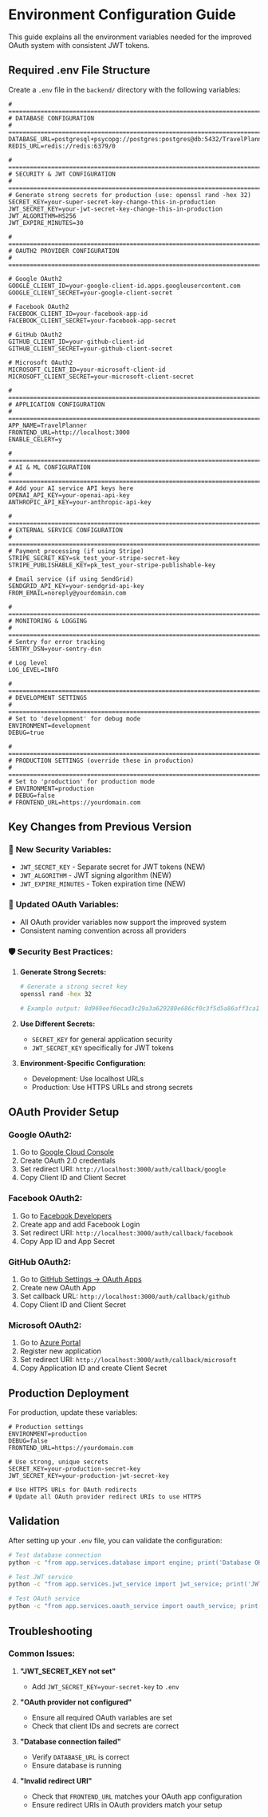 # Environment Configuration Guide

This guide explains all the environment variables needed for the improved OAuth system with consistent JWT tokens.

## Required .env File Structure

Create a `.env` file in the `backend/` directory with the following variables:

```env
# =============================================================================
# DATABASE CONFIGURATION
# =============================================================================
DATABASE_URL=postgresql+psycopg://postgres:postgres@db:5432/TravelPlanner
REDIS_URL=redis://redis:6379/0

# =============================================================================
# SECURITY & JWT CONFIGURATION
# =============================================================================
# Generate strong secrets for production (use: openssl rand -hex 32)
SECRET_KEY=your-super-secret-key-change-this-in-production
JWT_SECRET_KEY=your-jwt-secret-key-change-this-in-production
JWT_ALGORITHM=HS256
JWT_EXPIRE_MINUTES=30

# =============================================================================
# OAUTH2 PROVIDER CONFIGURATION
# =============================================================================

# Google OAuth2
GOOGLE_CLIENT_ID=your-google-client-id.apps.googleusercontent.com
GOOGLE_CLIENT_SECRET=your-google-client-secret

# Facebook OAuth2
FACEBOOK_CLIENT_ID=your-facebook-app-id
FACEBOOK_CLIENT_SECRET=your-facebook-app-secret

# GitHub OAuth2
GITHUB_CLIENT_ID=your-github-client-id
GITHUB_CLIENT_SECRET=your-github-client-secret

# Microsoft OAuth2
MICROSOFT_CLIENT_ID=your-microsoft-client-id
MICROSOFT_CLIENT_SECRET=your-microsoft-client-secret

# =============================================================================
# APPLICATION CONFIGURATION
# =============================================================================
APP_NAME=TravelPlanner
FRONTEND_URL=http://localhost:3000
ENABLE_CELERY=y

# =============================================================================
# AI & ML CONFIGURATION
# =============================================================================
# Add your AI service API keys here
OPENAI_API_KEY=your-openai-api-key
ANTHROPIC_API_KEY=your-anthropic-api-key

# =============================================================================
# EXTERNAL SERVICE CONFIGURATION
# =============================================================================
# Payment processing (if using Stripe)
STRIPE_SECRET_KEY=sk_test_your-stripe-secret-key
STRIPE_PUBLISHABLE_KEY=pk_test_your-stripe-publishable-key

# Email service (if using SendGrid)
SENDGRID_API_KEY=your-sendgrid-api-key
FROM_EMAIL=noreply@yourdomain.com

# =============================================================================
# MONITORING & LOGGING
# =============================================================================
# Sentry for error tracking
SENTRY_DSN=your-sentry-dsn

# Log level
LOG_LEVEL=INFO

# =============================================================================
# DEVELOPMENT SETTINGS
# =============================================================================
# Set to 'development' for debug mode
ENVIRONMENT=development
DEBUG=true

# =============================================================================
# PRODUCTION SETTINGS (override these in production)
# =============================================================================
# Set to 'production' for production mode
# ENVIRONMENT=production
# DEBUG=false
# FRONTEND_URL=https://yourdomain.com
```

## Key Changes from Previous Version

### 🔐 **New Security Variables:**
- `JWT_SECRET_KEY` - Separate secret for JWT tokens (NEW)
- `JWT_ALGORITHM` - JWT signing algorithm (NEW)
- `JWT_EXPIRE_MINUTES` - Token expiration time (NEW)

### 🔄 **Updated OAuth Variables:**
- All OAuth provider variables now support the improved system
- Consistent naming convention across all providers

### 🛡️ **Security Best Practices:**

1. **Generate Strong Secrets:**
   ```bash
   # Generate a strong secret key
   openssl rand -hex 32
   
   # Example output: 8d969eef6ecad3c29a3a629280e686cf0c3f5d5a86aff3ca12020c923adc6c92
   ```

2. **Use Different Secrets:**
   - `SECRET_KEY` for general application security
   - `JWT_SECRET_KEY` specifically for JWT tokens

3. **Environment-Specific Configuration:**
   - Development: Use localhost URLs
   - Production: Use HTTPS URLs and strong secrets

## OAuth Provider Setup

### Google OAuth2:
1. Go to [Google Cloud Console](https://console.cloud.google.com/)
2. Create OAuth 2.0 credentials
3. Set redirect URI: `http://localhost:3000/auth/callback/google`
4. Copy Client ID and Client Secret

### Facebook OAuth2:
1. Go to [Facebook Developers](https://developers.facebook.com/)
2. Create app and add Facebook Login
3. Set redirect URI: `http://localhost:3000/auth/callback/facebook`
4. Copy App ID and App Secret

### GitHub OAuth2:
1. Go to [GitHub Settings → OAuth Apps](https://github.com/settings/developers)
2. Create new OAuth App
3. Set callback URL: `http://localhost:3000/auth/callback/github`
4. Copy Client ID and Client Secret

### Microsoft OAuth2:
1. Go to [Azure Portal](https://portal.azure.com/)
2. Register new application
3. Set redirect URI: `http://localhost:3000/auth/callback/microsoft`
4. Copy Application ID and create Client Secret

## Production Deployment

For production, update these variables:

```env
# Production settings
ENVIRONMENT=production
DEBUG=false
FRONTEND_URL=https://yourdomain.com

# Use strong, unique secrets
SECRET_KEY=your-production-secret-key
JWT_SECRET_KEY=your-production-jwt-secret-key

# Use HTTPS URLs for OAuth redirects
# Update all OAuth provider redirect URIs to use HTTPS
```

## Validation

After setting up your `.env` file, you can validate the configuration:

```bash
# Test database connection
python -c "from app.services.database import engine; print('Database OK')"

# Test JWT service
python -c "from app.services.jwt_service import jwt_service; print('JWT Service OK')"

# Test OAuth service
python -c "from app.services.oauth_service import oauth_service; print('OAuth Service OK')"
```

## Troubleshooting

### Common Issues:

1. **"JWT_SECRET_KEY not set"**
   - Add `JWT_SECRET_KEY=your-secret-key` to `.env`

2. **"OAuth provider not configured"**
   - Ensure all required OAuth variables are set
   - Check that client IDs and secrets are correct

3. **"Database connection failed"**
   - Verify `DATABASE_URL` is correct
   - Ensure database is running

4. **"Invalid redirect URI"**
   - Check that `FRONTEND_URL` matches your OAuth app configuration
   - Ensure redirect URIs in OAuth providers match your setup 